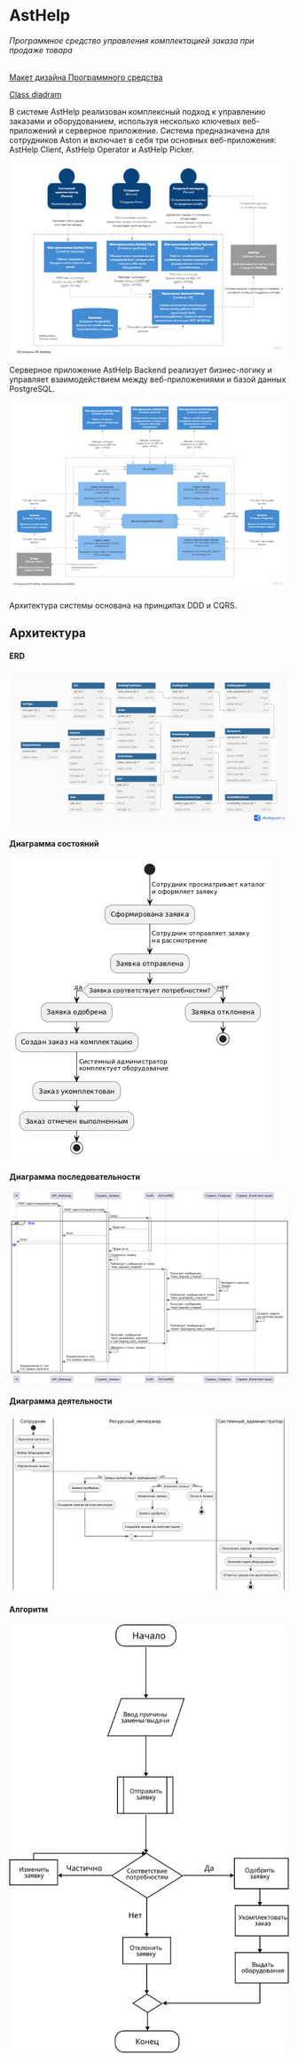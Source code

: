 # AstHelp
###### Программное средство управления комплектацией заказа при продаже товара

 [Макет дизайна Программного средства](https://www.figma.com/design/8CPJnddexH57UAMTKLGtJ4/%D0%B4%D0%B8%D0%BF%D0%BB%D0%BE%D0%BC?node-id=0-1&t=XpH2bcQ2ieBZyz36-1)

 [Class diadram](https://github.com/polinaLesak/AstHelp/blob/main/doc/images/class.png)


В системе AstHelp реализован комплексный подход к управлению заказами и оборудованием, используя несколько ключевых веб-приложений и серверное приложение. Система предназначена для сотрудников Aston и включает в себя три основных веб-приложения: AstHelp Client, AstHelp Operator и AstHelp Picker. 

![C4-container](https://github.com/polinaLesak/AstHelp/blob/main/doc/images/C4_container.jpg)
 

Серверное приложение AstHelp Backend реализует бизнес-логику и управляет взаимодействием между веб-приложениями и базой данных PostgreSQL. 

![C4-component](https://github.com/polinaLesak/AstHelp/blob/main/doc/images/C4_component.jpg)


Архитектура системы основана на принципах DDD и CQRS. 

##  Архитектура

#### ERD
![ERD](https://github.com/polinaLesak/AstHelp/blob/main/doc/images/ERD.png)

#### Диаграмма состояний

![state](https://github.com/polinaLesak/AstHelp/blob/main/doc/images/state.png)

#### Диаграмма последовательности

![sequence](https://github.com/polinaLesak/AstHelp/blob/main/doc/images/sequence.png)

#### Диаграмма деятельности

![activity](https://github.com/polinaLesak/AstHelp/blob/main/doc/images/activity.png)

#### Алгоритм

![algoritm](https://github.com/polinaLesak/AstHelp/blob/main/doc/images/algoritm.jpg)